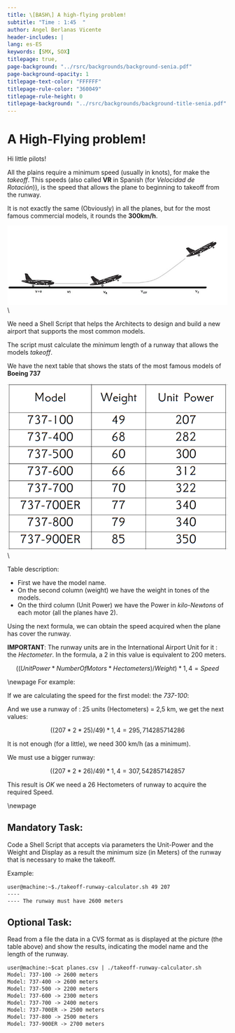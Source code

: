```yaml
---
title: \[BASH\] A high-flying problem!
subtitle: "Time : 1:45  "
author: Angel Berlanas Vicente
header-includes: |
lang: es-ES
keywords: [SMX, SOX]
titlepage: true,
page-background: "../rsrc/backgrounds/background-senia.pdf"
page-background-opacity: 1
titlepage-text-color: "FFFFFF"
titlepage-rule-color: "360049"
titlepage-rule-height: 0
titlepage-background: "../rsrc/backgrounds/background-title-senia.pdf"
---
```


# A High-Flying problem!


Hi little pilots!

All the plains require a minimum speed (usually in knots), for make the *takeoff*. This speeds (also called **VR** in Spanish (for *Velocidad de Rotación*)), is the speed that allows the plane to beginning to takeoff from the runway. 

It is not exactly the same (Obviously) in all the planes, but for the most famous commercial models, it rounds the **300km/h**.

![Takeoff](./imgs/despegue.jpg)\


We need a Shell Script that helps the Architects to design and build a new airport that supports the most common models.


The script must calculate the *minimum* length of a runway that allows the models *takeoff*.


We have the next table that shows the stats of the most famous models of **Boeing 737**

![Boeing 737](./imgs/tabla.png)\

Table description:

* First we have the model name.
* On the second column (weight) we have the weight in tones of the models.
* On the third column (Unit Power) we have the Power in *kilo-Newtons* of each motor (all the planes have 2).

Using the next formula, we can obtain the speed acquired when the plane has cover the runway.

**IMPORTANT**: The runway units are in the International Airport Unit for it : the *Hectometer*. In the formula, a 2 in this value is equivalent to 200 meters.

$$ ((UnitPower*NumberOfMotors*Hectometers)/Weight)*1,4 = Speed $$

\newpage
For example:

If we are calculating the speed for the first model:  the *737-100*:

And we use a runway of : 25 units (Hectometers) = 2,5 km, we get the next values:

$$ ((207*2*25)/49)*1,4= 295,714285714286 $$

It is not enough (for a little), we need 300 km/h (as a minimum).

We must use a bigger runway:

$$ ((207*2*26)/49)*1,4= 307,542857142857 $$

This result is *OK* we need a 26 Hectometers of runway to acquire the required Speed.

\newpage
## Mandatory Task:

Code a Shell Script that accepts via parameters the Unit-Power and the Weight and Display as a result the minimum size (in Meters) of the runway that is necessary to make the takeoff.

Example:

```shell
user@machine:~$./takeoff-runway-calculator.sh 49 207
---- 
---- The runway must have 2600 meters
```


## Optional Task:

Read from a file the data in a CVS format as is displayed at the picture (the table above) and show the results, indicating the model name and the length of the runway.


```shell
user@machine:~$cat planes.csv | ./takeoff-runway-calculator.sh
Model: 737-100 -> 2600 meters
Model: 737-400 -> 2600 meters
Model: 737-500 -> 2200 meters
Model: 737-600 -> 2300 meters
Model: 737-700 -> 2400 meters
Model: 737-700ER -> 2500 meters
Model: 737-800 -> 2500 meters
Model: 737-900ER -> 2700 meters

```



